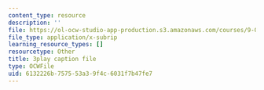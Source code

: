 ```yaml
---
content_type: resource
description: ''
file: https://ol-ocw-studio-app-production.s3.amazonaws.com/courses/9-04-sensory-systems-fall-2013/6132226b757553a39f4c6031f7b47fe7_T9HYPlE8xzc.vtt
file_type: application/x-subrip
learning_resource_types: []
resourcetype: Other
title: 3play caption file
type: OCWFile
uid: 6132226b-7575-53a3-9f4c-6031f7b47fe7
---
```

